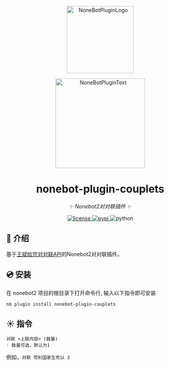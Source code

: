 <div align="center">
  <a href="https://v2.nonebot.dev/store"><img src="https://github.com/A-kirami/nonebot-plugin-template/blob/resources/nbp_logo.png" width="180" height="180" alt="NoneBotPluginLogo"></a>
  <br>
  <p><img src="https://github.com/A-kirami/nonebot-plugin-template/blob/resources/NoneBotPlugin.svg" width="240" alt="NoneBotPluginText"></p>
</div>

<div align="center">

# nonebot-plugin-couplets

_✨ Nonebot2对对联插件 ✨_

<a href="./LICENSE">
    <img src="https://img.shields.io/github/license/CMHopeSunshine/nonebot-plugin-couplets.svg" alt="license">
</a>
<a href="https://pypi.python.org/pypi/nonebot-plugin-couplets">
    <img src="https://img.shields.io/pypi/v/nonebot-plugin-couplets.svg" alt="pypi">
</a>
<img src="https://img.shields.io/badge/python-3.8+-blue.svg" alt="python">

</div>

## 📖 介绍

基于[王斌给您对对联API](https://ai.binwang.me/couplet/)的Nonebot2对对联插件。

## 💿 安装

在 nonebot2 项目的根目录下打开命令行, 输入以下指令即可安装

```shell
nb plugin install nonebot-plugin-couplets
```


## ☀ ️指令
```
对联 <上联内容> (数量)
· 数量可选，默认为1
```
例如，`对联 苟利国家生死以 3`

